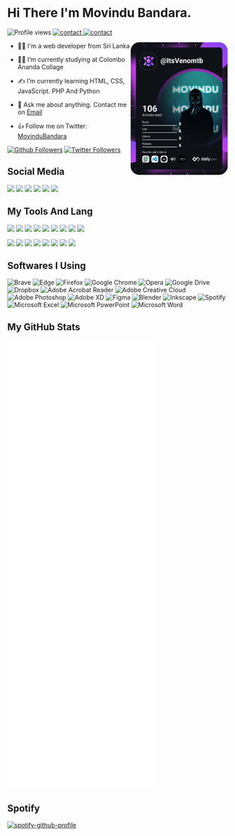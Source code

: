 # Hi There I'm Movindu Bandara. 

![Profile views](https://gpvc.arturio.dev/Movindutb)  <a href="#"> ![contact](https://img.shields.io/badge/Contact%20me-On%20Telegram-blue) </a>
<a href="http://movindu.ml">![contact](https://img.shields.io/badge/Visit%20Web-movindu.ml-red) </a>

<img width="44%" align="right" alt="Github" src="https://github.com/Movindutb/Movindutb/raw/main/devcard.svg" />

- 👨‍💻 I'm a web developer from Sri Lanka

- 👩‍🎓 I’m currently studying at Colombo Ananda Collage

- ✍ I’m currently learning HTML, CSS, JavaScript. PHP And Python

- 💬 Ask me about anything. Contact me on <a href=mailto:slcoderyt@gmail.com>Email</a>

- 👍 Follow me on Twitter:  <a href="https://twitter.com/MovinduBandara">MovinduBandara</a>

[![Github Followers](https://img.shields.io/github/followers/Movindutb?style=social)](https://github.com/Movindutb)
[![Twitter Followers](https://img.shields.io/twitter/follow/MovinduBandara?label=Followers&style=social)](https://twitter.com/MovinduBandara)

##  Social  Media

<img width="5%" href="#" src="https://www.vectorlogo.zone/logos/instagram/instagram-tile.svg"></a>
<img width="5%" href="#" src="https://www.vectorlogo.zone/logos/pinterest/pinterest-tile.svg"></img>
<img width="5%" href="#" src="https://www.vectorlogo.zone/logos/twitter/twitter-tile.svg"></img>
<img width="5%" href="#" src="https://www.vectorlogo.zone/logos/github/github-tile.svg"></img>
<img width="5%" href="#" src="https://www.vectorlogo.zone/logos/discordapp/discordapp-tile.svg"></img>
<img width="5%" href="#" src="https://www.vectorlogo.zone/logos/twitch/twitch-tile.svg"></img>

## My Tools And Lang 

  <code><img width="5%"  src="https://www.vectorlogo.zone/logos/w3_html5/w3_html5-icon.svg"></code>
    <code><img width="5%"  src="https://www.vectorlogo.zone/logos/w3_css/w3_css-icon.svg"></code>
  <code><img width="5%"  src="https://www.vectorlogo.zone/logos/javascript/javascript-icon.svg"></code>
  <code><img width="5%"  src="https://www.vectorlogo.zone/logos/python/python-icon.svg"></code>
      <code><img width="5%"  src="https://www.vectorlogo.zone/logos/nodejs/nodejs-icon.svg"></code>
        <code><img width="5%"  src="https://www.vectorlogo.zone/logos/sass-lang/sass-lang-icon.svg"></code>
    <code><img width="5%"  src="https://www.vectorlogo.zone/logos/github/github-icon.svg"></code>
  <code><img width="5%"  src="https://www.vectorlogo.zone/logos/git-scm/git-scm-icon.svg"></code>
    <code><img width="5%"  src="https://www.vectorlogo.zone/logos/gitlab/gitlab-icon.svg"></code>
    
   <code><img width="5%"  src="https://www.vectorlogo.zone/logos/google_cloud/google_cloud-icon.svg"></code>
    <code><img width="5%"  src="https://www.vectorlogo.zone/logos/google/google-icon.svg"></code>
        <code><img width="5%"  src="https://www.vectorlogo.zone/logos/bracketsio/bracketsio-icon.svg"></code>
    <code><img width="5%"  src="https://www.vectorlogo.zone/logos/blogger/blogger-icon.svg"></code>
        <code><img width="5%"  src="https://www.vectorlogo.zone/logos/spotify/spotify-icon.svg"></code>
    <code><img width="5%"  src="https://www.vectorlogo.zone/logos/android/android-icon.svg"></code>
        <code><img width="5%"  src="https://www.vectorlogo.zone/logos/microsoft/microsoft-icon.svg"></code>
        <code><img width="5%"  src="https://www.vectorlogo.zone/logos/flarum/flarum-icon.svg"></code>
                
## Softwares I Using

![Brave](https://img.shields.io/badge/Brave-FB542B?style=for-the-badge&logo=Brave&logoColor=white)
![Edge](https://img.shields.io/badge/Edge-0078D7?style=for-the-badge&logo=Microsoft-edge&logoColor=white)
![Firefox](https://img.shields.io/badge/Firefox-FF7139?style=for-the-badge&logo=Firefox-Browser&logoColor=white)
![Google Chrome](https://img.shields.io/badge/Google%20Chrome-4285F4?style=for-the-badge&logo=GoogleChrome&logoColor=white)
![Opera](https://img.shields.io/badge/Opera-FF1B2D?style=for-the-badge&logo=Opera&logoColor=white)
![Google Drive](https://img.shields.io/badge/Google%20Drive-4285F4?style=for-the-badge&logo=googledrive&logoColor=white)
![Dropbox](https://img.shields.io/badge/Dropbox-%233B4D98.svg?style=for-the-badge&logo=Dropbox&logoColor=white)
![Adobe Acrobat Reader](https://img.shields.io/badge/Adobe%20Acrobat%20Reader-EC1C24.svg?style=for-the-badge&logo=Adobe%20Acrobat%20Reader&logoColor=white)
![Adobe Creative Cloud](https://img.shields.io/badge/Adobe%20Creative%20Cloud-DA1F26.svg?style=for-the-badge&logo=Adobe%20Creative%20Cloud&logoColor=white)
![Adobe Photoshop](https://img.shields.io/badge/adobephotoshop-%2331A8FF.svg?style=for-the-badge&logo=adobephotoshop&logoColor=white)
![Adobe XD](https://img.shields.io/badge/Adobe%20XD-470137?style=for-the-badge&logo=Adobe%20XD&logoColor=#FF61F6)
![Figma](https://img.shields.io/badge/figma-%23F24E1E.svg?style=for-the-badge&logo=figma&logoColor=white)
![Blender](https://img.shields.io/badge/blender-%23F5792A.svg?style=for-the-badge&logo=blender&logoColor=white)
![Inkscape](https://img.shields.io/badge/Inkscape-e0e0e0?style=for-the-badge&logo=inkscape&logoColor=080A13)
![Spotify](https://img.shields.io/badge/Spotify-1ED760?style=for-the-badge&logo=spotify&logoColor=white)
![Microsoft Excel](https://img.shields.io/badge/Microsoft_Excel-217346?style=for-the-badge&logo=microsoft-excel&logoColor=white)
![Microsoft PowerPoint](https://img.shields.io/badge/Microsoft_PowerPoint-B7472A?style=for-the-badge&logo=microsoft-powerpoint&logoColor=white)
![Microsoft Word](https://img.shields.io/badge/Microsoft_Word-2B579A?style=for-the-badge&logo=microsoft-word&logoColor=white)

## My GitHub Stats

<img src="https://github.com/Movindutb/Movindutb/blob/main/github-metrics.svg" alt="Metrics">

## Spotify

[![spotify-github-profile](https://spotify-github-profile.vercel.app/api/view?uid=31qupi4m7yencnyxl7ilnbclk6km&cover_image=true&theme=default&bar_color_cover=true)](https://spotify-github-profile.vercel.app/api/view?uid=31qupi4m7yencnyxl7ilnbclk6km&redirect=true)
